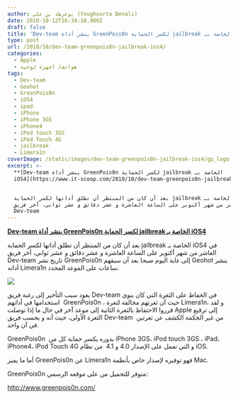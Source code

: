 ```yaml
---
author: يوغرطة بن علي (Youghourta Benali)
date: 2010-10-12T16:34:18.000Z
draft: false
title: 'Dev-team ينشر أداة GreenPois0n لكسر الحماية jailbreak الخاصة بـ iOS4 '
type: post
url: /2010/10/dev-team-greenpois0n-jailbreak-ios4/
categories:
  - Apple
  - هواتف/ أجهزة لوحية
tags:
  - Dev-team
  - Geohot
  - GreenPois0n
  - iOS4
  - ipad
  - iPhone
  - iPhone 3GS
  - iPhone4
  - iPod touch 3GS
  - iPod Touch 4G
  - jailbreak
  - Limera1n
coverImage: /static/images/dev-team-greenpois0n-jailbreak-ios4/gp_logo.png
excerpt: >-
  **[Dev-team ينشر أداة GreenPois0n لكسر الحماية jailbreak الخاصة بـ
  iOS4](https://www.it-scoop.com/2010/10/dev-team-greenpois0n-jailbreak-ios4)**


  بعد أن كان من المنتظر أن تطلق أداتها لكسر الحماية jailbreak الخاصة بـ iOS4 في
  العاشر من شهر أكتوبر على الساعة العاشرة و عشر دقائق و عشر ثواني، أخر فريق
  Dev-team
---
```

**[Dev-team ينشر أداة GreenPois0n لكسر الحماية jailbreak الخاصة بـ iOS4](https://www.it-scoop.com/2010/10/dev-team-greenpois0n-jailbreak-ios4)**

بعد أن كان من المنتظر أن تطلق أداتها لكسر الحماية jailbreak الخاصة بـ iOS4 في العاشر من شهر أكتوبر على الساعة العاشرة و عشر دقائق و عشر ثواني، أخر فريق Dev-team تاريخ نشر GreenPois0n إلى غاية اليوم صبحا بعد أن سبقهم Geohot بنشر أداته Limera1n ساعات على الموعد المحدد.

![](/static/images/dev-team-greenpois0n-jailbreak-ios4/gp_logo.png)

يعود سبب التأخير إلى رغبة فريق Dev-team في الحفاظ على الثغرة التي كان ينوي استخدامها في أداتهم  GreenPois0n ، حيث أن ثغرتهم مخالفة لثغرة Limera1n، و لقد قرروا الاحتفاظ بالثغرة الثانية إلى موعد آخر في حال ما إذا توصلت Apple إلى ترقيع الثغرة الأولى، حيث أنه و بحسب فريق Dev-team  من غير الحكمة الكشف عن ثغرتين في آن واحد.

GreenPois0n  بدوره يكسر حماية كل من iPhone 3GS، iPod touch 3GS ، iPad، iPhone4، iPod Touch 4G و التي تعمل على الإصدار 4.0 و 4.1  من نظام iOS.

أما ما يميز GreenPois0n عن Limera1n فهو توفيره لإصدار خاص بأنظمة Mac.

GreenPois0n متوفر للتحميل من على موقعه الرسمي:

<http://www.greenpois0n.com/>
